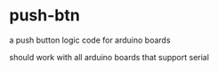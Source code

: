 # push-btn
a push button logic code for arduino boards

should work with all arduino boards that support serial
